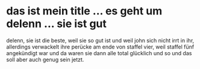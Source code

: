 # das ist mein title ... es geht um delenn ... sie ist gut

delenn, sie ist die beste, weil sie so gut ist und weil john sich nicht
irrt in ihr, allerdings verwackelt ihre perücke am ende von staffel
vier, weil staffel fünf angekündigt war und da waren sie dann alle total 
glücklich und so und das soll aber auch genug sein jetzt. 
